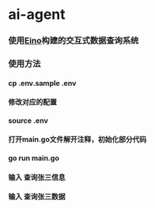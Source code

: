 # ai-agent

### 使用[Eino](https://github.com/cloudwego/eino)构建的交互式数据查询系统

### 使用方法

#### cp .env.sample .env

#### 修改对应的配置

#### source .env

#### 打开main.go文件解开注释，初始化部分代码

#### go run main.go

#### 输入 查询张三信息

#### 输入 查询张三数据